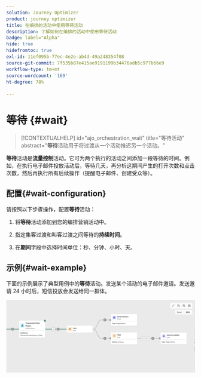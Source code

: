 ```yaml
---
solution: Journey Optimizer
product: journey optimizer
title: 在编排的活动中使用等待活动
description: 了解如何在编排的活动中使用等待活动
badge: label="Alpha"
hide: true
hidefromtoc: true
exl-id: 11ef095b-77ec-4e2e-ab4d-49a248354f08
source-git-commit: 7f535b87e415ae9191199b34476adb5c977b66e9
workflow-type: tm+mt
source-wordcount: '169'
ht-degree: 78%

---
```


# 等待 {#wait}

>[!CONTEXTUALHELP]
>id="ajo_orchestration_wait"
>title="等待活动"
>abstract="**等待**&#x200B;活动用于将过渡从一个活动推迟另一个活动。"

**等待**&#x200B;活动是&#x200B;**流量控制**&#x200B;活动。它可为两个执行的活动之间添加一段等待的时间。例如，在执行电子邮件投放活动后，等待几天，再分析这期间产生的打开次数和点击次数，然后再执行所有后续操作（提醒电子邮件、创建受众等）。

## 配置{#wait-configuration}

请按照以下步骤操作，配置&#x200B;**等待**&#x200B;活动：

1. 将&#x200B;**等待**&#x200B;活动添加到您的编排营销活动中。

1. 指定集客过渡和叫客过渡之间等待的&#x200B;**持续时间**。

1. 在&#x200B;**期间**&#x200B;字段中选择时间单位：秒、分钟、小时、天。

## 示例{#wait-example}

下面的示例展示了典型用例中的&#x200B;**等待**&#x200B;活动。发送某个活动的电子邮件邀请。发送邀请 24 小时后，短信投放会发送给同一群体。

![](../assets/workflow-wait-example.png)

